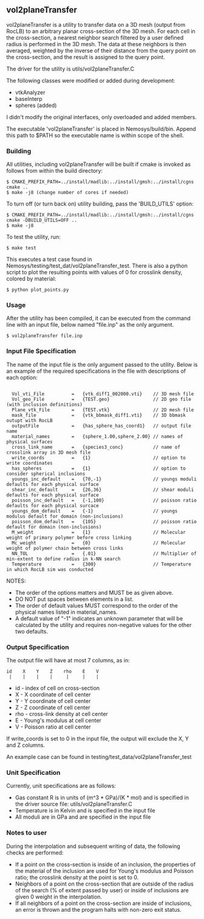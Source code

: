 vol2planeTransfer
-----------------
vol2planeTransfer is a utility to transfer data on a 3D mesh (output from RocLB)
to an arbitrary planar cross-section of the 3D mesh. For each cell in the
cross-section, a nearest neighbor search filtered by a user defined radius is
performed in the 3D mesh. The data at these neighbors is then averaged, weighted
by the inverse of their distance from the query point on the cross-section, and 
the result is assigned to the query point.

The driver for the utility is utils/vol2planeTransfer.C

The following classes were modified or added during development:

- vtkAnalyzer
- baseInterp
- spheres (added)

I didn't modify the original interfaces, only overloaded
and added members.
 
The executable 'vol2planeTransfer' is placed in Nemosys/build/bin. 
Append this path to $PATH so the executable name is within scope of the shell.


### Building ###

All utilities, including vol2planeTransfer will be built if cmake is invoked as
follows from within the build directory:

```
$ CMAKE_PREFIX_PATH=../install/madlib:../install/gmsh:../install/cgns cmake ..
$ make -j8 (change number of cores if needed)
```
To turn off (or turn back on) utility building, pass the 'BUILD_UTILS' option:

```
$ CMAKE_PREFIX_PATH=../install/madlib:../install/gmsh:../install/cgns cmake -DBUILD_UTILS=OFF ..
$ make -j8
```

To test the utility, run:
```
$ make test
```
This executes a test case found in Nemosys/testing/test_dat/vol2planeTransfer_test.
There is also a python script to plot the resulting points with values of 0 for crosslink
density, colored by material:
```
$ python plot_points.py
```

### Usage ###
After the utility has been compiled, it can be executed from the command
line with an input file, below named "file.inp" as the only argument.
```
$ vol2planeTransfer file.inp
```
### Input File Specification ###

The name of the input file is the only argument passed to the utility.
Below is an example of the required specifications in the file with
descriptions of each option:

``` 

  Vol_vti_File          =   {vtk_diff1_002000.vti}    // 3D mesh file
  Vol_geo_File          =   {TEST.geo}                // 2D geo file (with inclusion definitions)
  Plane_vtk_File        =   {TEST.vtk}                // 2D mesh file
  mask_file             =   {vtk_bbmask_diff1.vti}    // 3D bbmask outupt with RocLB
  outputFile            =   {has_sphere_has_coord1}   // output file name
  material_names        =   {sphere_1.00,sphere_2.00} // names of physical surfaces
  cross_link_name       =   {species3_conc}           // name of crosslink array in 3D mesh file
  write_coords          =   {1}                       // option to write coordinates
  has_spheres           =   {1}                       // option to consider spherical inclusions
  youngs_inc_default    =   {70,-1}                   // youngs moduli defaults for each physical surface 
  shear_inc_default     =   {26,36}                   // shear moduli defaults for each physical surface
  poisson_inc_default   =   {-1,100}                  // poisson ratio defaults for each physical surcace
  youngs_dom_default    =   {-1}                      // youngs modulus default for domain (non-inclusions)
  poisson_dom_default   =   {105}                     // poisson ratio default for domain (non-inclusions)
  M_weight              =   {1}                       // Molecular weight of primary polymer before cross linking
  Mc_weight             =   {0}                       // Molecular weight of polymer chain between cross links
  NN_TOL                =   {.01}                     // Multiplier of min-extent to define radius in k-NN search
  Temperature           =   {300}                     // Temperature in which RocLB sim was conducted
```

NOTES: 
* The order of the options matters and MUST be as given above.
* DO NOT put spaces between elements in a list.
* The order of default values MUST correspond to the order of the 
  physical names listed in material_names.
* A default value of "-1" indicates an unknown parameter that 
  will be calculated by the utility and requires non-negative
  values for the other two defaults.

### Output Specification ###

The output file will have at most 7 columns, as in:

```
id    X    Y    Z    rho    E    V
 |    |    |    |     |     |    |
```

* id  - index of cell on cross-section
* X   - X coordinate of cell center
* Y   - Y coordinate of cell center
* Z   - Z coordinate of cell center
* rho - cross-link density at cell center
* E   - Young's modulus at cell center
* V   - Poisson ratio at cell center

If write_coords is set to 0 in the input file, the output will 
exclude the X, Y and Z columns. 

An example case can be found in testing/test_data/vol2planeTransfer_test

### Unit Specification ###
Currently, unit specifications are as follows:
* Gas constant R is in units of (m^3 * GPa)/(K * mol) and is specified 
  in the driver source file: utils/vol2planeTransfer.C
* Temperature is in Kelvin and is specified in the input file
* All moduli are in GPa and are specified in the input file

### Notes to user ###
During the interpolation and subsequent writing of data, the following
checks are performed:
* If a point on the cross-section is inside of an inclusion, the properties of the
  material of the inclusion are used for Young's modulus and Poisson ratio; the crosslink
  density at the point is set to 0. 
* Neighbors of a point on the cross-section that are outside of the radius of the search
  (% of extent passed by user) or inside of inclusions are given 0 weight 
  in the interpolation.
* If all neighbors of a point on the cross-section are inside of inclusions, an error
  is thrown and the program halts with non-zero exit status.
